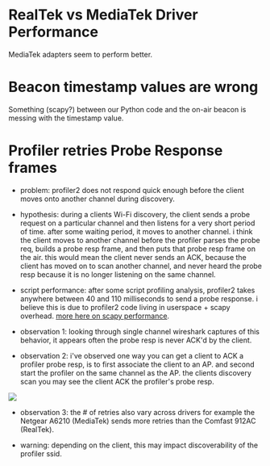 # RealTek vs MediaTek Driver Performance

MediaTek adapters seem to perform better.

# Beacon timestamp values are wrong

Something (scapy?) between our Python code and the on-air beacon is messing with the timestamp value. 

# Profiler retries Probe Response frames

- problem: profiler2 does not respond quick enough before the client moves onto another channel during discovery.

- hypothesis: during a clients Wi-Fi discovery, the client sends a probe request on a particular channel and then listens for a very short period of time. after some waiting period, it moves to another channel. i think the client moves to another channel before the profiler parses the probe req, builds a probe resp frame, and then puts that probe resp frame on the air. this would mean the client never sends an ACK, because the client has moved on to scan another channel, and never heard the probe resp because it is no longer listening on the same channel. 

- script performance: after some script profiling analysis, profiler2 takes anywhere between 40 and 110 milliseconds to send a probe response. i believe this is due to profiler2 code living in userspace + scapy overhead. [more here on scapy performance](https://stackoverflow.com/questions/11348328/low-performance-with-scapy#12115066). 

- observation 1: looking through single channel wireshark captures of this behavior, it appears often the probe resp is never ACK'd by the client.

- observation 2: i've observed one way you can get a client to ACK a profiler probe resp, is to first associate the client to an AP. and second start the profiler on the same channel as the AP.  the clients discovery scan you may see the client ACK the profiler's probe resp. 

![](https://github.com/joshschmelzle/profiler2/blob/main/docs/images/2020.02.28t2045-probe-resp-capture.PNG)

- observation 3: the # of retries also vary across drivers for example the Netgear A6210 (MediaTek) sends more retries than the Comfast 912AC (RealTek).

- warning: depending on the client, this may impact discoverability of the profiler ssid.

